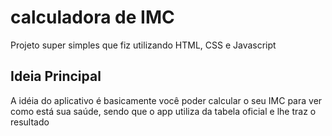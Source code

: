 # calculadora de IMC

<p> Projeto super simples que fiz utilizando HTML, CSS e Javascript </p>
  
 <h2> Ideia Principal </h2>
 
 <p> A idéia do aplicativo é basicamente você poder calcular o seu IMC para ver como está sua saúde, sendo que o app utiliza da tabela oficial e lhe traz o resultado </p>
